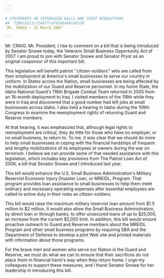 ```yaml
---
---

# STATEMENTS ON INTRODUCED BILLS AND JOINT RESOLUTIONS
## `7399c6321cf246f7c4fd348449cdd3f8`
`Mr. CRAIG — 15 March 2007`

---
```



Mr. CRAIG. Mr. President, I rise to comment on a bill that is being 
introduced by Senator Snowe today, the Veterans Small Business 
Opportunity Act of 2007. I am proud to join with Senator Snowe and 
Senator Pryor as an original cosponsor of this important bill.

This legislation will benefit patriot ''citizen-soldiers'' who are 
called from their employment at America's small businesses to serve our 
country in uniform. In States across the Nation, small businesses are 
being affected by the mobilization of our Guard and Reserve personnel. 
In my home State, the Idaho National Guard's 116th Brigade Combat Team 
returned in 2005 from an 18-month deployment to Iraq. I visited members 
of the 116th while they were in Iraq and discovered that a good number 
had left jobs at small businesses across Idaho. I also held a hearing 
in Idaho during the 109th Congress to examine the reemployment rights 
of returning Guard and Reserve members.

At that hearing, it was emphasized that, although legal rights to 
reemployment are critical, they do little for those who have no 
employer, or no small business, to return to. To me, it was clear that 
we should do more to help small businesses in coping with the financial 
hardships of frequent and lengthy mobilizations of its employees or 
owners during the war on terrorism. I believe we can provide some of 
that needed assistance with this legislation, which includes key 
provisions from The Patriot Loan Act of 2006, a bill that Senator Snowe 
and I introduced last year.

This bill would enhance the U.S. Small Business Administration's 
Military Reservist Economic Injury Disaster Loan, or MREIDL, Program. 
That program provides loan assistance to small businesses to help them 
meet ordinary and necessary operating expenses after essential 
employees are called to active duty in their roles as citizen-soldiers.

This bill would raise the maximum military reservist loan amount from 
$1.5 million to $2 million. It would also allow the Small Business 
Administration, by direct loan or through banks, to offer unsecured 
loans of up to $25,000, an increase from the current $5,000 limit. In 
addition, this bill would ensure proactive outreach to Guard and 
Reserve members about the MREIDL Program and other small business 
programs by requiring SBA and the Department of Defense to develop a 
joint Web site and printed materials with information about those 
programs.

For the brave men and women who serve our Nation in the Guard and 
Reserve, we must do what we can to ensure that their sacrifices do not 
place them in financial harm's way when they return home. I urge my 
colleagues to support these measures, and I thank Senator Snowe for her 
leadership in introducing this bill.